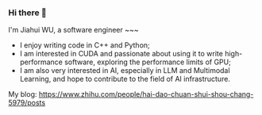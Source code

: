 ### Hi there 🌱
I'm Jiahui WU, a software engineer ~~~
- I enjoy writing code in C++ and Python;
- I am interested in CUDA and passionate about using it to write high-performance software, exploring the performance limits of GPU;
- I am also very interested in AI, especially in LLM and Multimodal Learning, and hope to contribute to the field of AI infrastructure.

My blog: https://www.zhihu.com/people/hai-dao-chuan-shui-shou-chang-5979/posts


<!--
**NgCafai/NgCafai** is a ✨ _special_ ✨ repository because its `README.md` (this file) appears on your GitHub profile.

Here are some ideas to get you started:

- 🔭 I’m currently working on ...
- 🌱 I’m currently learning ...
- 👯 I’m looking to collaborate on ...
- 🤔 I’m looking for help with ...
- 💬 Ask me about ...
- 📫 How to reach me: ...
- 😄 Pronouns: ...
- ⚡ Fun fact: ...
-->
